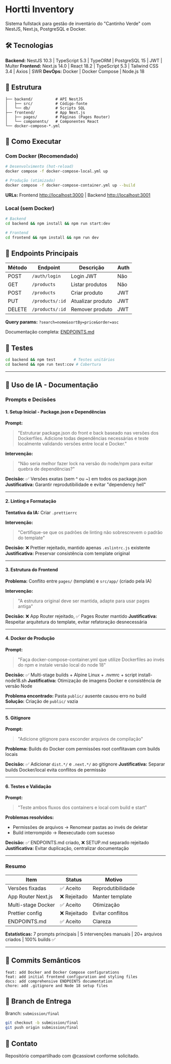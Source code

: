 # Hortti Inventory

Sistema fullstack para gestão de inventário do "Cantinho Verde" com NestJS, Next.js, PostgreSQL e Docker.

## 🛠️ Tecnologias

**Backend:** NestJS 10.3 | TypeScript 5.3 | TypeORM | PostgreSQL 15 | JWT | Multer
**Frontend:** Next.js 14.0 | React 18.2 | TypeScript 5.3 | Tailwind CSS 3.4 | Axios | SWR
**DevOps:** Docker | Docker Compose | Node.js 18

## 📁 Estrutura

```text
├── backend/          # API NestJS
│   ├── src/          # Código-fonte
│   └── db/           # Scripts SQL
├── frontend/         # App Next.js
│   ├── pages/        # Páginas (Pages Router)
│   └── components/   # Componentes React
└── docker-compose-*.yml
```

## 🚀 Como Executar

### Com Docker (Recomendado)

```bash
# Desenvolvimento (hot-reload)
docker compose -f docker-compose-local.yml up

# Produção (otimizado)
docker compose -f docker-compose-container.yml up --build
```

**URLs:** Frontend [http://localhost:3000](http://localhost:3000) | Backend [http://localhost:3001](http://localhost:3001)

### Local (sem Docker)

```bash
# Backend
cd backend && npm install && npm run start:dev

# Frontend
cd frontend && npm install && npm run dev
```

## 📡 Endpoints Principais

| Método | Endpoint | Descrição | Auth |
|--------|----------|-----------|------|
| POST | `/auth/login` | Login JWT | Não |
| GET | `/products` | Listar produtos | Não |
| POST | `/products` | Criar produto | JWT |
| PUT | `/products/:id` | Atualizar produto | JWT |
| DELETE | `/products/:id` | Remover produto | JWT |

**Query params:** `?search=nome&sortBy=price&order=asc`

Documentação completa: [ENDPOINTS.md](ENDPOINTS.md)

## 🧪 Testes

```bash
cd backend && npm test        # Testes unitários
cd backend && npm run test:cov # Cobertura
```

---

## 🤖 Uso de IA - Documentação

### Prompts e Decisões

#### 1. Setup Inicial - Package.json e Dependências

**Prompt:**
> "Estruturar package.json do front e back baseado nas versões dos Dockerfiles. Adicione todas dependências necessárias e teste localmente validando versões entre local e Docker."

**Intervenção:**
> "Não seria melhor fazer lock na versão do node/npm para evitar quebra de dependências?"

**Decisão:** ✅ Versões exatas (sem ^ ou ~) em todos os package.json
**Justificativa:** Garantir reprodutibilidade e evitar "dependency hell"

---

#### 2. Linting e Formatação

**Tentativa da IA:** Criar `.prettierrc`

**Intervenção:**
> "Certifique-se que os padrões de linting não sobrescrevem o padrão do template"

**Decisão:** ❌ Prettier rejeitado, mantido apenas `.eslintrc.js` existente
**Justificativa:** Preservar consistência com template original

---

#### 3. Estrutura do Frontend

**Problema:** Conflito entre `pages/` (template) e `src/app/` (criado pela IA)

**Intervenção:**
> "A estrutura original deve ser mantida, adapte para usar pages antiga"

**Decisão:** ❌ App Router rejeitado, ✅ Pages Router mantido
**Justificativa:** Respeitar arquitetura do template, evitar refatoração desnecessária

---

#### 4. Docker de Produção

**Prompt:**
> "Faça docker-compose-container.yml que utilize Dockerfiles ao invés do npm e instale versão local do node 18"

**Decisão:** ✅ Multi-stage builds + Alpine Linux + .nvmrc + script install-node18.sh
**Justificativa:** Otimização de imagens Docker e consistência de versão Node

**Problema encontrado:** Pasta `public/` ausente causou erro no build
**Solução:** Criação de `public/` vazia

---

#### 5. Gitignore

**Prompt:**
> "Adicione gitignore para esconder arquivos de compilação"

**Problema:** Builds do Docker com permissões root conflitavam com builds locais

**Decisão:** ✅ Adicionar `dist.*/` e `.next.*/` ao gitignore
**Justificativa:** Separar builds Docker/local evita conflitos de permissão

---

#### 6. Testes e Validação

**Prompt:**
> "Teste ambos fluxos dos containers e local com build e start"

**Problemas resolvidos:**

- Permissões de arquivos → Renomear pastas ao invés de deletar
- Build interrompido → Reexecutado com sucesso

**Decisão:** ✅ ENDPOINTS.md criado, ❌ SETUP.md separado rejeitado
**Justificativa:** Evitar duplicação, centralizar documentação

---

### Resumo

| Item | Status | Motivo |
|------|--------|--------|
| Versões fixadas | ✅ Aceito | Reprodutibilidade |
| App Router Next.js | ❌ Rejeitado | Manter template |
| Multi-stage Docker | ✅ Aceito | Otimização |
| Prettier config | ❌ Rejeitado | Evitar conflitos |
| ENDPOINTS.md | ✅ Aceito | Clareza |

**Estatísticas:** 7 prompts principais | 5 intervenções manuais | 20+ arquivos criados | 100% builds ✅

---

## 📝 Commits Semânticos

```plaintext
feat: add Docker and Docker Compose configurations
feat: add initial frontend configuration and styling files
docs: add comprehensive ENDPOINTS documentation
chore: add .gitignore and Node 18 setup files
```

## 🌿 Branch de Entrega

Branch: `submission/final`

```bash
git checkout -b submission/final
git push origin submission/final
```

## 📧 Contato

Repositório compartilhado com @cassiowt conforme solicitado.
